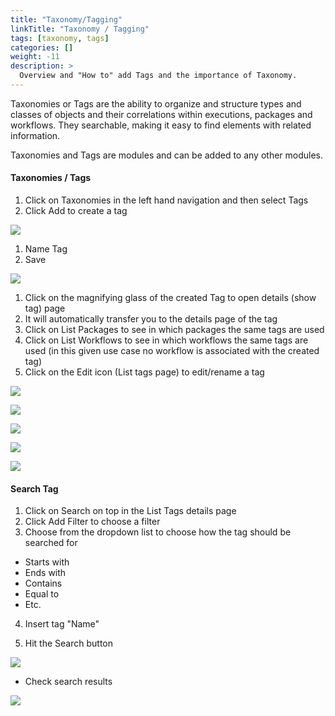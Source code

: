 ```yaml
---
title: "Taxonomy/Tagging"
linkTitle: "Taxonomy / Tagging"
tags: [taxonomy, tags] 
categories: []
weight: -11
description: >
  Overview and "How to" add Tags and the importance of Taxonomy.
---
```


Taxonomies or Tags are the ability to organize and structure types and classes of objects and their correlations within executions, packages and workflows. They searchable, making it easy to find elements with related information.

Taxonomies and Tags are modules and can be added to any other modules.

#### Taxonomies / Tags

1. Click on Taxonomies in the left hand navigation and then select Tags
2. Click Add to create a tag

![](/images/taxonomies_tags_add.png)

1. Name Tag
2. Save

![](/images/create_tag_save.png)

1. Click on the magnifying glass of the created Tag to open details (show tag) page
2. It will automatically transfer you to the details page of the tag
3. Click on List Packages to see in which packages the same tags are used
4. Click on List Workflows to see in which workflows the same tags are used (in this given use case no workflow is associated with the created tag)
5. Click on the Edit icon (List tags page) to edit/rename a tag

![](/images/tag_list_click_loupe_details.png)

![](/images/show_tag_details.png)

![](/images/list_tag_packages.png)

![](/images/list_workflows_tag.png)

![](/images/list_tags_edit.png)

#### Search Tag

1. Click on Search  on top in the List Tags details page
2. Click Add Filter to choose a filter
3. Choose from the dropdown list to choose how the tag should be searched for

- Starts with
- Ends with
- Contains
- Equal to
- Etc.

4. Insert tag "Name"

5. Hit the Search button

![](/images/search_tag_filter.png)

- Check search results

![](/images/search_results.png)